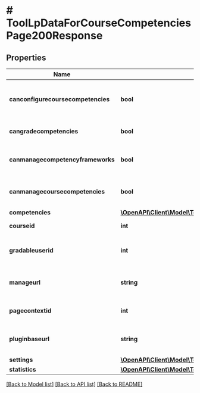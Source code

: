 # # ToolLpDataForCourseCompetenciesPage200Response

## Properties

Name | Type | Description | Notes
------------ | ------------- | ------------- | -------------
**canconfigurecoursecompetencies** | **bool** | User can configure course competency settings | [default to null]
**cangradecompetencies** | **bool** | User can grade competencies. | [default to null]
**canmanagecompetencyframeworks** | **bool** | User can manage competency frameworks | [default to null]
**canmanagecoursecompetencies** | **bool** | User can manage linked course competencies | [default to null]
**competencies** | [**\OpenAPI\Client\Model\ToolLpDataForCourseCompetenciesPage200ResponseCompetenciesInner[]**](ToolLpDataForCourseCompetenciesPage200ResponseCompetenciesInner.md) |  |
**courseid** | **int** | The current course id | [default to null]
**gradableuserid** | **int** | Current user id, if the user is a gradable user. | [optional] [default to null]
**manageurl** | **string** | Url to the manage competencies page. | [default to 'null']
**pagecontextid** | **int** | The current page context ID. | [default to null]
**pluginbaseurl** | **string** | Url to the course competencies page. | [default to 'null']
**settings** | [**\OpenAPI\Client\Model\ToolLpDataForCourseCompetenciesPage200ResponseSettings**](ToolLpDataForCourseCompetenciesPage200ResponseSettings.md) |  |
**statistics** | [**\OpenAPI\Client\Model\ToolLpDataForCourseCompetenciesPage200ResponseStatistics**](ToolLpDataForCourseCompetenciesPage200ResponseStatistics.md) |  |

[[Back to Model list]](../../README.md#models) [[Back to API list]](../../README.md#endpoints) [[Back to README]](../../README.md)
